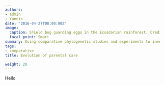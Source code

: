 ```yaml
---
authors:
- admin
- Yannis
date: "2016-04-27T00:00:00Z"
image:
  caption: Shield bug guarding eggs in the Ecuadorian rainforest. Credit:Andreas Kay/Flickr (CC-BY-NC-SA 2.0)
  focal_point: Smart
summary: Using comparative phylogenetic studies and experiments to investigate the evolution of parental care
tags:
- comparative
title: Evolution of parental care

weight: 20
---
```


Hello
